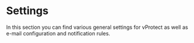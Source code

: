 # Settings

In this section you can find various general settings for vProtect as well as e-mail configuration and notification rules.